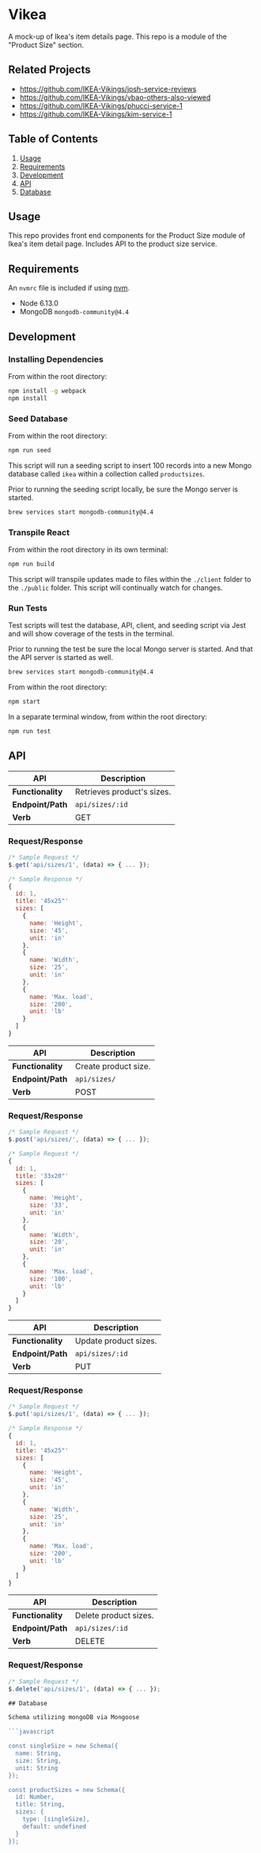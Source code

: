 # Vikea

A mock-up of Ikea's item details page. This repo is a module of the "Product Size" section.

## Related Projects

  - https://github.com/IKEA-Vikings/josh-service-reviews
  - https://github.com/IKEA-Vikings/vbao-others-also-viewed
  - https://github.com/IKEA-Vikings/phucci-service-1
  - https://github.com/IKEA-Vikings/kim-service-1

## Table of Contents

1. [Usage](#usage)
1. [Requirements](#requirements)
1. [Development](#development)
1. [API](#api)
1. [Database](#database)

## Usage

This repo provides front end components for the Product Size module of Ikea's item detail page. Includes API to the product size service.

## Requirements

An `nvmrc` file is included if using [nvm](https://github.com/creationix/nvm).

- Node 6.13.0
- MongoDB `mongodb-community@4.4`

## Development

### Installing Dependencies

From within the root directory:

```sh
npm install -g webpack
npm install
```

### Seed Database

From within the root directory:

```sh
npm run seed
```

This script will run a seeding script to insert 100 records into a new Mongo database called `ikea` within a collection called `productsizes`.

Prior to running the seeding script locally, be sure the Mongo server is started.

```sh
brew services start mongodb-community@4.4
```

### Transpile React

From within the root directory in its own terminal:

```sh
npm run build
```

This script will transpile updates made to files within the `./client` folder to the `./public` folder. This script will continually watch for changes.

### Run Tests

Test scripts will test the database, API, client, and seeding script via Jest and will show coverage of the tests in the terminal.

Prior to running the test be sure the local Mongo server is started. And that the API server is started as well.

```sh
brew services start mongodb-community@4.4
```

From within the root directory:

```sh
npm start
```

In a separate terminal window, from within the root directory:

```sh
npm run test
```

## API

API               | Description
------------------|----------------------------------------------
**Functionality** | Retrieves product's sizes.
**Endpoint/Path** | `api/sizes/:id`
**Verb**          | GET

### Request/Response

```javascript
/* Sample Request */
$.get('api/sizes/1', (data) => { ... });

/* Sample Response */
{
  id: 1,
  title: '45x25"'
  sizes: [
    {
      name: 'Height',
      size: '45',
      unit: 'in'
    },
    {
      name: 'Width',
      size: '25',
      unit: 'in'
    },
    {
      name: 'Max. load',
      size: '200',
      unit: 'lb'
    }
  ]
}
```
API               | Description
------------------|----------------------------------------------
**Functionality** | Create product size.
**Endpoint/Path** | `api/sizes/`
**Verb**          | POST

### Request/Response

```javascript
/* Sample Request */
$.post('api/sizes/', (data) => { ... });

/* Sample Request */
{
  id: 1,
  title: '33x20"'
  sizes: [
    {
      name: 'Height',
      size: '33',
      unit: 'in'
    },
    {
      name: 'Width',
      size: '20',
      unit: 'in'
    },
    {
      name: 'Max. load',
      size: '100',
      unit: 'lb'
    }
  ]
}
```
API               | Description
------------------|----------------------------------------------
**Functionality** | Update product sizes.
**Endpoint/Path** | `api/sizes/:id`
**Verb**          | PUT

### Request/Response

```javascript
/* Sample Request */
$.put('api/sizes/1', (data) => { ... });

/* Sample Response */
{
  id: 1,
  title: '45x25"'
  sizes: [
    {
      name: 'Height',
      size: '45',
      unit: 'in'
    },
    {
      name: 'Width',
      size: '25',
      unit: 'in'
    },
    {
      name: 'Max. load',
      size: '200',
      unit: 'lb'
    }
  ]
}
```
API               | Description
------------------|----------------------------------------------
**Functionality** | Delete product sizes.
**Endpoint/Path** | `api/sizes/:id`
**Verb**          | DELETE

### Request/Response

```javascript
/* Sample Request */
$.delete('api/sizes/1', (data) => { ... });

## Database

Schema utilizing mongoDB via Mongoose

```javascript

const singleSize = new Schema({
  name: String,
  size: String,
  unit: String
});

const productSizes = new Schema({
  id: Number,
  title: String,
  sizes: {
    type: [singleSize],
    default: undefined
  }
});
```
